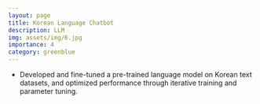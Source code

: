 ```yaml
---
layout: page
title: Korean Language Chatbot
description: LLM
img: assets/img/6.jpg
importance: 4
category: greenblue
---
```


* Developed and fine-tuned a pre-trained language model on Korean text datasets, and optimized performance through iterative training and parameter tuning.
